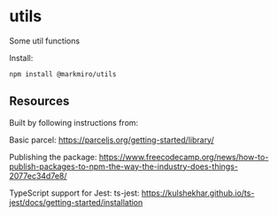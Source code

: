 # utils

Some util functions

Install:

```
npm install @markmiro/utils
```

## Resources

Built by following instructions from:

Basic parcel:
https://parceljs.org/getting-started/library/

Publishing the package:
https://www.freecodecamp.org/news/how-to-publish-packages-to-npm-the-way-the-industry-does-things-2077ec34d7e8/

TypeScript support for Jest: ts-jest:
https://kulshekhar.github.io/ts-jest/docs/getting-started/installation

